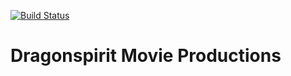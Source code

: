 [![Build Status](https://dev.azure.com/wizardhtml/DragonspiritMovieProductions/_apis/build/status/dragonspirit-movie-productions.dragonspiritmovieproductions?branchName=master)](https://dev.azure.com/wizardhtml/DragonspiritMovieProductions/_build/latest?definitionId=1&branchName=master)
# Dragonspirit Movie Productions
